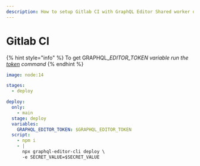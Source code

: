 ```yaml
---
description: How to setup Gitlab CI with GraphQL Editor Shared worker deployment
---
```


# Gitlab CI

{% hint style="info" %}
To get GRAPHQL\__EDITOR\_TOKEN variable run the_ [_token_](broken-reference) _command_
{% endhint %}

```yaml
image: node:14

stages:
  - deploy

deploy:
  only:
    - main
  stage: deploy
  variables:
    GRAPHQL_EDITOR_TOKEN: $GRAPHQL_EDITOR_TOKEN
  script:
    - npm i
    - |
      npx graphql-editor-cli deploy \
      -e SECRET_VALUE=$SECRET_VALUE 

```
